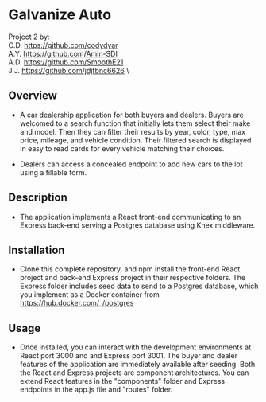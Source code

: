 # Galvanize Auto
Project 2 by: \
C.D. https://github.com/codydyar \
A.Y. https://github.com/Amin-SDI \
A.D. https://github.com/SmoothE21 \
J.J. https://github.com/jdjfbnc6626 \

## Overview
- A car dealership application for both buyers and dealers. Buyers are welcomed to a search function that initially lets them select their make and model. Then they can filter their results by year, color, type, max price, mileage, and vehicle condition. Their filtered search is displayed in easy to read cards for every vehicle matching their choices.

- Dealers can access a concealed endpoint to add new cars to the lot using a fillable form.

## Description
- The application implements a React front-end communicating to an Express back-end serving a Postgres database using Knex middleware.

## Installation
- Clone this complete repository, and npm install the front-end React project and back-end Express project in their respective folders. The Express folder includes seed data to send to a Postgres database, which you implement as a Docker container from https://hub.docker.com/_/postgres

## Usage
- Once installed, you can interact with the development environments at React port 3000 and and Express port 3001. The buyer and dealer features of the application are immediately available after seeding. Both the React and Express projects are component architectures. You can extend React features in the "components" folder and Express endpoints in the app.js file and "routes" folder.